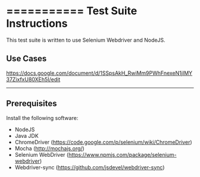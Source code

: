 ===========
Test Suite Instructions
===========

This test suite is written to use Selenium Webdriver and NodeJS.

Use Cases
---------
https://docs.google.com/document/d/1SSpsAkH_RwiMm9PWhFnexeN1jIMY37ZixfxU80XEh5I/edit

------
Prerequisites
------
Install the following software:

* NodeJS
* Java JDK
* ChromeDriver (https://code.google.com/p/selenium/wiki/ChromeDriver)
* Mocha (http://mochajs.org/)
* Selenium WebDriver (https://www.npmjs.com/package/selenium-webdriver)
* Webdriver-sync (https://github.com/jsdevel/webdriver-sync)




